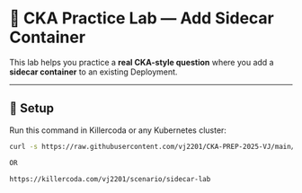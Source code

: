 # 🧩 CKA Practice Lab — Add Sidecar Container

This lab helps you practice a **real CKA-style question** where you add a **sidecar container** to an existing Deployment.

---

## 🚀 Setup
Run this command in Killercoda or any Kubernetes cluster:

```bash
curl -s https://raw.githubusercontent.com/vj2201/CKA-PREP-2025-VJ/main/sidecar-lab/setup.sh | bash

OR

https://killercoda.com/vj2201/scenario/sidecar-lab

